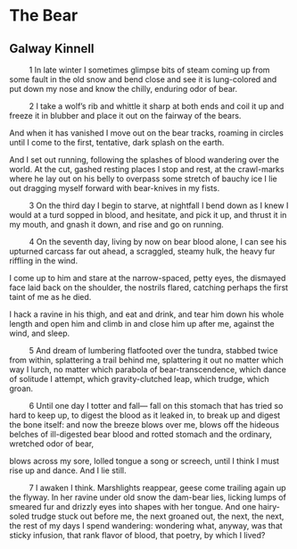 # The Bear
## Galway Kinnell
         1
In late winter
I sometimes glimpse bits of steam
coming up from
some fault in the old snow
and bend close and see it is lung-colored
and put down my nose
and know
the chilly, enduring odor of bear.

         2
I take a wolf’s rib and whittle
it sharp at both ends
and coil it up
and freeze it in blubber and place it out
on the fairway of the bears.

And when it has vanished
I move out on the bear tracks,
roaming in circles
until I come to the first, tentative, dark
splash on the earth.

And I set out
running, following the splashes
of blood wandering over the world.
At the cut, gashed resting places
I stop and rest,
at the crawl-marks
where he lay out on his belly
to overpass some stretch of bauchy ice
I lie out
dragging myself forward with bear-knives in my fists.

         3
On the third day I begin to starve,
at nightfall I bend down as I knew I would
at a turd sopped in blood,
and hesitate, and pick it up,
and thrust it in my mouth, and gnash it down,
and rise
and go on running.

         4
On the seventh day,
living by now on bear blood alone,
I can see his upturned carcass far out ahead, a scraggled,
steamy hulk,
the heavy fur riffling in the wind.

I come up to him
and stare at the narrow-spaced, petty eyes,
the dismayed
face laid back on the shoulder, the nostrils
flared, catching
perhaps the first taint of me as he
died.

I hack
a ravine in his thigh, and eat and drink,
and tear him down his whole length
and open him and climb in
and close him up after me, against the wind,
and sleep.

         5
And dream
of lumbering flatfooted
over the tundra,
stabbed twice from within,
splattering a trail behind me,
splattering it out no matter which way I lurch,
no matter which parabola of bear-transcendence,
which dance of solitude I attempt,
which gravity-clutched leap,
which trudge, which groan.

         6
Until one day I totter and fall—
fall on this
stomach that has tried so hard to keep up,
to digest the blood as it leaked in,
to break up
and digest the bone itself: and now the breeze
blows over me, blows off
the hideous belches of ill-digested bear blood
and rotted stomach
and the ordinary, wretched odor of bear,

blows across
my sore, lolled tongue a song
or screech, until I think I must rise up
and dance. And I lie still.

         7
I awaken I think. Marshlights
reappear, geese
come trailing again up the flyway.
In her ravine under old snow the dam-bear
lies, licking
lumps of smeared fur
and drizzly eyes into shapes
with her tongue. And one
hairy-soled trudge stuck out before me,
the next groaned out,
the next,
the next,
the rest of my days I spend
wandering: wondering
what, anyway,
was that sticky infusion, that rank flavor of blood, that poetry, by which I
lived?
